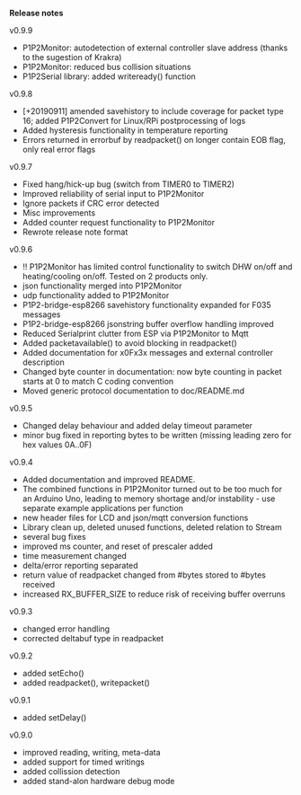 **Release notes**

v0.9.9

- P1P2Monitor: autodetection of external controller slave address (thanks to the sugestion of Krakra)
- P1P2Monitor: reduced bus collision situations
- P1P2Serial library: added writeready() function

v0.9.8

- [+20190911] amended savehistory to include coverage for packet type 16; added P1P2Convert for Linux/RPi postprocessing of logs
- Added hysteresis functionality in temperature reporting
- Errors returned in errorbuf by readpacket() on longer contain EOB flag, only real error flags

v0.9.7

- Fixed hang/hick-up bug (switch from TIMER0 to TIMER2)
- Improved reliability of serial input to P1P2Monitor
- Ignore packets if CRC error detected
- Misc improvements
- Added counter request functionality to P1P2Monitor
- Rewrote release note format

v0.9.6

- !! P1P2Monitor has limited control functionality to switch DHW on/off and heating/cooling on/off. Tested on 2 products only.
- json functionality merged into P1P2Monitor
- udp functionality added to P1P2Monitor
- P1P2-bridge-esp8266 savehistory functionality expanded for F035 messages
- P1P2-bridge-esp8266 jsonstring buffer overflow handling improved
- Reduced Serialprint clutter from ESP via P1P2Monitor to Mqtt
- Added packetavailable() to avoid blocking in readpacket()
- Added documentation for x0Fx3x messages and external controller description
- Changed byte counter in documentation: now byte counting in packet starts at 0 to match C coding convention
- Moved generic protocol documentation to doc/README.md

v0.9.5 

- Changed delay behaviour and added delay timeout parameter 
- minor bug fixed in reporting bytes to be written (missing leading zero for hex values 0A..0F)

v0.9.4

- Added documentation and improved README.
- The combined functions in P1P2Monitor turned out to be too much for an Arduino Uno, leading to memory shortage and/or instability - use separate example applications per function
- new header files for LCD and json/mqtt conversion functions
- Library clean up, deleted unused functions, deleted relation to Stream
- several bug fixes
- improved ms counter, and reset of prescaler added
- time measurement changed
- delta/error reporting separated
- return value of readpacket changed from #bytes stored to #bytes received
- increased RX_BUFFER_SIZE to reduce risk of receiving buffer overruns

v0.9.3

- changed error handling
- corrected deltabuf type in readpacket

v0.9.2

- added setEcho()
- added readpacket(), writepacket()

v0.9.1

- added setDelay()

v0.9.0

- improved reading, writing, meta-data
- added support for timed writings
- added collission detection
- added stand-alon hardware debug mode
